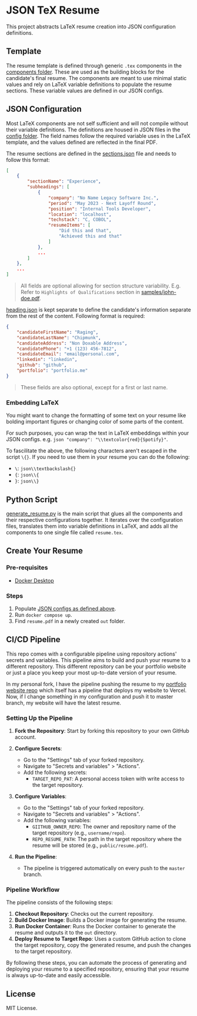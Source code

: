 # JSON TeX Resume

This project abstracts LaTeX resume creation into JSON configuration definitions. 

## Template

The resume template is defined through generic `.tex` components in the [components folder](./src/components/). These are used as the building blocks for the candidate's final resume. The components are meant to use minimal static values and rely on LaTeX variable definitions to populate the resume sections. These variable values are defined in our JSON configs. 

## JSON Configuration

Most LaTeX components are not self sufficient and will not compile without their variable definitions. The definitions are housed in JSON files in the [config folder](./config/). The field names follow the required variable uses in the LaTeX template, and the values defined are reflected in the final PDF. 

The resume sections are defined in the [sections.json](./config/sections.json) file and needs to follow this format:

```json
[
    {
        "sectionName": "Experience",
        "subheadings": [
            {
                "company": "No Name Legacy Software Inc.",
                "period": "May 2023 - Next Layoff Round",
                "position": "Internal Tools Developer",
                "location": "localhost",
                "techstack": "C, COBOL",
                "resumeItems": [
                    "Did this and that",
                    "Achieved this and that"
                ]
            },
            ...
        ]
    },
    ...
]
```

> All fields are optional allowing for section structure variability. E.g. Refer to `Highlights of Qualifications` section in [samples/john-doe.pdf](samples/john-doe.pdf).

[heading.json](./config/heading.json) is kept separate to define the candidate's information separate from the rest of the content. Following format is required:

```json
{
    "candidateFirstName": "Raging",
    "candidateLastName": "Chipmunk",
    "candidateAddress": "Non Doxable Address",
    "candidatePhone": "+1 (123) 456-7812",
    "candidateEmail": "email@personal.com",
    "linkedin": "linkedin",
    "github": "github",
    "portfolio": "portfolio.me"
}
```

> These fields are also optional, except for a first or last name.

### Embedding LaTeX

You might want to change the formatting of some text on your resume like bolding important figures or changing color of some parts of the content. 

For such purposes, you can wrap the text in LaTeX embeddings within your JSON configs. e.g. ```json "company": "\\textcolor{red}{Spotify}"```.

To fascilitate the above, the following characters aren't escaped in the script `\{}`. If you need to use them in your resume you can do the following:

- `\`: ```json\\textbackslash{}```
- `{`: ```json\\{```
- `}`: ```json\\}```


## Python Script

[generate_resume.py](./src/generate_resume.py) is the main script that glues all the components and their respective configurations together. It iterates over the configuration files, translates them into variable definitions in LaTeX, and adds all the components to one single file called `resume.tex`. 

## Create Your Resume

### Pre-requisites
- [Docker Desktop](https://www.docker.com/products/docker-desktop/)

### Steps

1. Populate [JSON configs as defined above](#json-configuration).
2. Run `docker compose up`.
3. Find `resume.pdf` in a newly created `out` folder.

## CI/CD Pipeline

This repo comes with a configurable pipeline using repository actions' secrets and variables. This pipeline aims to build and push your resume to a different repository. This different repository can be your portfolio website or just a place you keep your most up-to-date version of your resume. 

In my personal fork, I have the pipeline pushing the resume to my [portfolio website repo](https://github.com/mbahgatTech/Portfolio-Website) which itself has a pipeline that deploys my website to Vercel. Now, if I change something in my configuration and push it to master branch, my website will have the latest resume.

### Setting Up the Pipeline

1. **Fork the Repository**: Start by forking this repository to your own GitHub account.

2. **Configure Secrets**:
   - Go to the "Settings" tab of your forked repository.
   - Navigate to "Secrets and variables" > "Actions".
   - Add the following secrets:
     - `TARGET_REPO_PAT`: A personal access token with write access to the target repository.

3. **Configure Variables**:
   - Go to the "Settings" tab of your forked repository.
   - Navigate to "Secrets and variables" > "Actions".
   - Add the following variables:
     - `GIITHUB_OWNER_REPO`: The owner and repository name of the target repository (e.g., `username/repo`).
     - `REPO_RESUME_PATH`: The path in the target repository where the resume will be stored (e.g., `public/resume.pdf`).

4. **Run the Pipeline**:
   - The pipeline is triggered automatically on every push to the `master` branch.

### Pipeline Workflow

The pipeline consists of the following steps:

1. **Checkout Repository**: Checks out the current repository.
2. **Build Docker Image**: Builds a Docker image for generating the resume.
3. **Run Docker Container**: Runs the Docker container to generate the resume and outputs it to the `out` directory.
4. **Deploy Resume to Target Repo**: Uses a custom GitHub action to clone the target repository, copy the generated resume, and push the changes to the target repository.

By following these steps, you can automate the process of generating and deploying your resume to a specified repository, ensuring that your resume is always up-to-date and easily accessible.

## License

MIT License.

